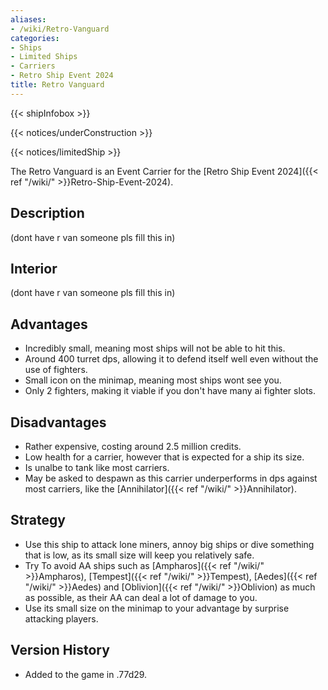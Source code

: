 ```yaml
---
aliases:
- /wiki/Retro-Vanguard
categories:
- Ships
- Limited Ships
- Carriers
- Retro Ship Event 2024
title: Retro Vanguard
---  
```


{{< shipInfobox >}}   

{{< notices/underConstruction >}}   

{{< notices/limitedShip >}} 

The Retro Vanguard is an Event Carrier for the [Retro Ship Event 2024]({{< ref "/wiki/" >}}Retro-Ship-Event-2024). 

## Description

(dont have r van someone pls fill this in)

## Interior

(dont have r van someone pls fill this in)

## Advantages

- Incredibly small, meaning most ships will not be able to hit this.
- Around 400 turret dps, allowing it to defend itself well even without the use of fighters.
- Small icon on the minimap, meaning most ships wont see you.
- Only 2 fighters, making it viable if you don't have many ai fighter slots.

## Disadvantages

- Rather expensive, costing around 2.5 million credits.
- Low health for a carrier, however that is expected for a ship its size.
- Is unalbe to tank like most carriers.
- May be asked to despawn as this carrier underperforms in dps against most carriers, like the [Annihilator]({{< ref "/wiki/" >}}Annihilator).

## Strategy

- Use this ship to attack lone miners, annoy big ships or dive something that is low, as its small size will keep you relatively safe.
- Try To avoid AA ships such as [Ampharos]({{< ref "/wiki/" >}}Ampharos), [Tempest]({{< ref "/wiki/" >}}Tempest), [Aedes]({{< ref "/wiki/" >}}Aedes) and [Oblivion]({{< ref "/wiki/" >}}Oblivion) as much as possible, as their AA can deal a lot of damage to you.
- Use its small size on the minimap to your advantage by surprise attacking players.

## Version History 

- Added to the game in .77d29.